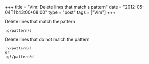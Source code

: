 +++
title = "Vim: Delete lines that match a pattern"
date = "2012-05-04T11:43:00+08:00"
type = "post"
tags = ["Vim"]
+++

Delete lines that match the pattern

    :g/pattern/d  

Delete lines that do not match the pattern

    :v/pattern/d  
    or  
    :g!/pattern/d  

